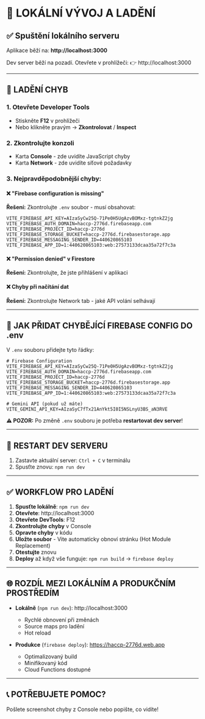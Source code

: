 # 🔧 LOKÁLNÍ VÝVOJ A LADĚNÍ

## ✅ Spuštění lokálního serveru

Aplikace běží na: **http://localhost:3000**

Dev server běží na pozadí. Otevřete v prohlížeči:
👉 http://localhost:3000

---

## 🐛 LADĚNÍ CHYB

### 1. Otevřete Developer Tools
- Stiskněte **F12** v prohlížeči
- Nebo klikněte pravým → **Zkontrolovat** / **Inspect**

### 2. Zkontrolujte konzoli
- Karta **Console** - zde uvidíte JavaScript chyby
- Karta **Network** - zde uvidíte síťové požadavky

### 3. Nejpravděpodobnější chyby:

#### ❌ "Firebase configuration is missing"
**Řešení:** Zkontrolujte `.env` soubor - musí obsahovat:
```env
VITE_FIREBASE_API_KEY=AIzaSyCw25Q-71Pe0H5UgAzvBOMxz-tgtnkZ2jg
VITE_FIREBASE_AUTH_DOMAIN=haccp-2776d.firebaseapp.com
VITE_FIREBASE_PROJECT_ID=haccp-2776d
VITE_FIREBASE_STORAGE_BUCKET=haccp-2776d.firebasestorage.app
VITE_FIREBASE_MESSAGING_SENDER_ID=440620865103
VITE_FIREBASE_APP_ID=1:440620865103:web:27573133dcaa35a72f7c3a
```

#### ❌ "Permission denied" v Firestore
**Řešení:** Zkontrolujte, že jste přihlášení v aplikaci

#### ❌ Chyby při načítání dat
**Řešení:** Zkontrolujte Network tab - jaké API volání selhávají

---

## 📝 JAK PŘIDAT CHYBĚJÍCÍ FIREBASE CONFIG DO .env

V `.env` souboru přidejte tyto řádky:

```env
# Firebase Configuration
VITE_FIREBASE_API_KEY=AIzaSyCw25Q-71Pe0H5UgAzvBOMxz-tgtnkZ2jg
VITE_FIREBASE_AUTH_DOMAIN=haccp-2776d.firebaseapp.com
VITE_FIREBASE_PROJECT_ID=haccp-2776d
VITE_FIREBASE_STORAGE_BUCKET=haccp-2776d.firebasestorage.app
VITE_FIREBASE_MESSAGING_SENDER_ID=440620865103
VITE_FIREBASE_APP_ID=1:440620865103:web:27573133dcaa35a72f7c3a

# Gemini API (pokud už máte)
VITE_GEMINI_API_KEY=AIzaSyC7fTx21AnYkt5I0I5NSLnyU3BS_aN3RVE
```

**⚠️ POZOR:** Po změně `.env` souboru je potřeba **restartovat dev server**!

---

## 🔄 RESTART DEV SERVERU

1. Zastavte aktuální server: `Ctrl + C` v terminálu
2. Spusťte znovu: `npm run dev`

---

## ✅ WORKFLOW PRO LADĚNÍ

1. **Spusťte lokálně**: `npm run dev`
2. **Otevřete**: http://localhost:3000
3. **Otevřete DevTools**: F12
4. **Zkontrolujte chyby** v Console
5. **Opravte chyby** v kódu
6. **Uložte soubor** - Vite automaticky obnoví stránku (Hot Module Replacement)
7. **Otestujte** znovu
8. **Deploy** až když vše funguje: `npm run build` → `firebase deploy`

---

## 🌐 ROZDÍL MEZI LOKÁLNÍM A PRODUKČNÍM PROSTŘEDÍM

- **Lokálně** (`npm run dev`): http://localhost:3000
  - Rychlé obnovení při změnách
  - Source maps pro ladění
  - Hot reload

- **Produkce** (`firebase deploy`): https://haccp-2776d.web.app
  - Optimalizovaný build
  - Minifikovaný kód
  - Cloud Functions dostupné

---

## 📞 POTŘEBUJETE POMOC?

Pošlete screenshot chyby z Console nebo popište, co vidíte!

